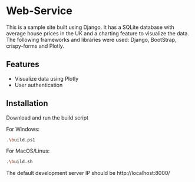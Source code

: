 
# Web-Service

This is a sample site built using Django. It has a SQLite database with average house prices in the UK and a charting feature to visualize the data. The following frameworks and libraries were used: Django, BootStrap, crispy-forms and Plotly.

## Features

- Visualize data using Plotly
- User authentication

## Installation

Download and run the build script  

For Windows:

```bash
.\build.ps1
```

For MacOS/Linus:

```bash
.\build.sh
```

The default development server IP should be http://localhost:8000/


